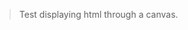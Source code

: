 > Test displaying html through a canvas.
<webui-side-by-side>
    <webui-flex column>
        <webui-input-message max-height="500" label="Enter HTML here" data-trigger="session-test-html" data-subscribe="session-test-html:value"></webui-input-text>
    </webui-flex>
    <webui-canvas line-numbers max-height="500" alt-color="--color-info" data-subscribe="session-test-html:setFromText"></webui-canvas>
    <webui-canvas max-height="500" data-subscribe="session-test-html:setFromText"></webui-canvas>
    <webui-canvas theme="black" max-height="500" data-subscribe="session-test-html:setFromText"></webui-canvas>
</webui-side-by-side>
